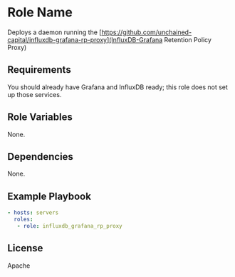 Role Name
=========

Deploys a daemon running the [https://github.com/unchained-capital/influxdb-grafana-rp-proxy](InfluxDB-Grafana Retention Policy Proxy)

Requirements
------------

You should already have Grafana and InfluxDB ready; this role does not
set up those services.

Role Variables
--------------

None.

Dependencies
------------

None.

Example Playbook
----------------

```yaml
- hosts: servers
  roles:
   - role: influxdb_grafana_rp_proxy
```

License
-------

Apache
